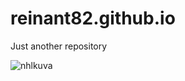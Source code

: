 # reinant82.github.io
Just another repository

![nhlkuva](https://user-images.githubusercontent.com/81653045/114758494-b3478a80-9d65-11eb-9064-9b44d0d7787d.jpg)

